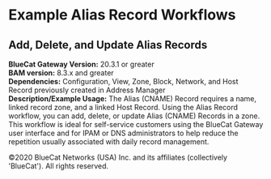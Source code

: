 # **Example Alias Record Workflows**
## Add, Delete, and Update Alias Records

**BlueCat Gateway Version:** 20.3.1 or greater <br/>
**BAM version:** 8.3.x and greater <br/>
**Dependencies:** Configuration, View, Zone, Block, Network, and Host Record previously created in Address Manager <br/>
**Description/Example Usage:** The Alias (CNAME) Record requires a name, linked record zone, and a linked Host Record. Using the Alias Record workflow, you can add, delete, or update Alias (CNAME) Records in a zone. This workflow is ideal for self-service customers using the BlueCat Gateway user interface and for IPAM or DNS administrators to help reduce the repetition usually associated with daily record management.

©2020 BlueCat Networks (USA) Inc. and its affiliates (collectively 'BlueCat'). All rights reserved.
